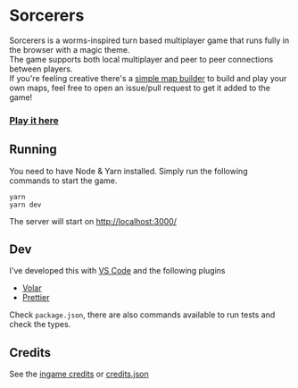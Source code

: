 # Sorcerers

Sorcerers is a worms-inspired turn based multiplayer game that runs fully in the browser with a magic theme.\
The game supports both local multiplayer and peer to peer connections between players.\
If you're feeling creative there's a [simple map builder](https://lorgan3.github.io/sorcerers/#/builder) to build and play your own maps, feel free to open an issue/pull request to get it added to the game!

### [Play it here](https://lorgan3.github.io/sorcerers/)

## Running

You need to have Node & Yarn installed. Simply run the following commands to start the game.

```
yarn
yarn dev
```

The server will start on [http://localhost:3000/](http://localhost:3000/)

## Dev

I've developed this with [VS Code](https://code.visualstudio.com/) and the following plugins

- [Volar](https://marketplace.visualstudio.com/items?itemName=Vue.volar)
- [Prettier](https://marketplace.visualstudio.com/items?itemName=esbenp.prettier-vscode)

Check `package.json`, there are also commands available to run tests and check the types.

## Credits

See the [ingame credits](http://localhost:3000/#/credits) or [credits.json](credits.json)
